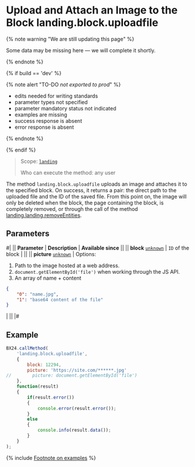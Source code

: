 # Upload and Attach an Image to the Block landing.block.uploadfile

{% note warning "We are still updating this page" %}

Some data may be missing here — we will complete it shortly.

{% endnote %}

{% if build == 'dev' %}

{% note alert "TO-DO _not exported to prod_" %}

- edits needed for writing standards
- parameter types not specified
- parameter mandatory status not indicated
- examples are missing
- success response is absent
- error response is absent

{% endnote %}

{% endif %}

> Scope: [`landing`](../../../scopes/permissions.md)
>
> Who can execute the method: any user

The method `landing.block.uploadfile` uploads an image and attaches it to the specified block. On success, it returns a pair: the direct path to the uploaded file and the ID of the saved file. From this point on, the image will only be deleted when the block, the page containing the block, is completely removed, or through the call of the method [landing.landing.removeEntities](../../page/methods/landing-landing-remove-entities.md).

## Parameters

#|
|| **Parameter** | **Description** | **Available since** ||
|| **block**
[`unknown`](../../../data-types.md) | `ID` of the block | ||
|| **picture**
[`unknown`](../../../data-types.md) | Options:
1. Path to the image hosted at a web address.
2. `document.getElementById('file')` when working through the JS API.
3. An array of name + content
```json
{
    "0": "name.jpg",
    "1": "base64 content of the file"
}
``` 
| ||
|#

## Example

```js
BX24.callMethod(
    'landing.block.uploadfile',
    {
        block: 12294,
        picture: 'https://site.com/******.jpg'
//        picture: document.getElementById('file')
    },
    function(result)
    {
        if(result.error())
        {
            console.error(result.error());
        }
        else
        {
            console.info(result.data());
        }
    }
);
```

{% include [Footnote on examples](../../../../_includes/examples.md) %}